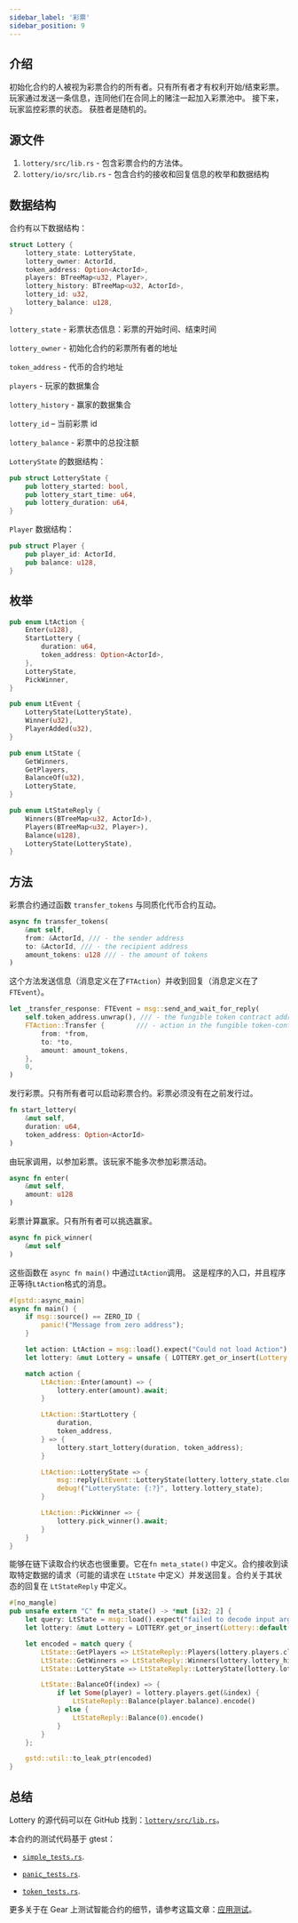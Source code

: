 ```yaml
---
sidebar_label: '彩票'
sidebar_position: 9
---
```


## 介绍

初始化合约的人被视为彩票合约的所有者。只有所有者才有权利开始/结束彩票。
玩家通过发送一条信息，连同他们在合同上的赌注一起加入彩票池中。
接下来，玩家监控彩票的状态。
获胜者是随机的。

## 源文件

1. `lottery/src/lib.rs` - 包含彩票合约的方法体。
2. `lottery/io/src/lib.rs` - 包含合约的接收和回复信息的枚举和数据结构

## 数据结构

合约有以下数据结构：

```rust
struct Lottery {
    lottery_state: LotteryState,
    lottery_owner: ActorId,
    token_address: Option<ActorId>,
    players: BTreeMap<u32, Player>,
    lottery_history: BTreeMap<u32, ActorId>,
    lottery_id: u32,
    lottery_balance: u128,
}
```

`lottery_state` - 彩票状态信息：彩票的开始时间、结束时间

`lottery_owner` - 初始化合约的彩票所有者的地址

`token_address` - 代币的合约地址

`players` - 玩家的数据集合

`lottery_history` - 赢家的数据集合

`lottery_id` – 当前彩票 id

`lottery_balance` - 彩票中的总投注额



`LotteryState` 的数据结构：

```rust
pub struct LotteryState {
    pub lottery_started: bool,
    pub lottery_start_time: u64,
    pub lottery_duration: u64,
}
```

`Player` 数据结构：

```rust
pub struct Player {
    pub player_id: ActorId,
    pub balance: u128,
}
```

## 枚举

```rust
pub enum LtAction {
    Enter(u128),
    StartLottery {
        duration: u64,
        token_address: Option<ActorId>,
    },
    LotteryState,
    PickWinner,
}

pub enum LtEvent {
    LotteryState(LotteryState),
    Winner(u32),
    PlayerAdded(u32),
}

pub enum LtState {
    GetWinners,
    GetPlayers,
    BalanceOf(u32),
    LotteryState,
}

pub enum LtStateReply {
    Winners(BTreeMap<u32, ActorId>),
    Players(BTreeMap<u32, Player>),
    Balance(u128),
    LotteryState(LotteryState),
}
```

## 方法

彩票合约通过函数 `transfer_tokens` 与同质化代币合约互动。

```rust
async fn transfer_tokens(
	&mut self,
	from: &ActorId, /// - the sender address
	to: &ActorId, /// - the recipient address
	amount_tokens: u128 /// - the amount of tokens
)
```

这个方法发送信息（消息定义在了`FTAction`）并收到回复（消息定义在了 `FTEvent`）。

```rust
let _transfer_response: FTEvent = msg::send_and_wait_for_reply(
    self.token_address.unwrap(), /// - the fungible token contract address
    FTAction::Transfer {		/// - action in the fungible token-contract
        from: *from,
        to: *to,
        amount: amount_tokens,
    },
    0,
)
```

发行彩票。只有所有者可以启动彩票合约。彩票必须没有在之前发行过。

```rust
fn start_lottery(
	&mut self,
	duration: u64,
	token_address: Option<ActorId>
)
```

由玩家调用，以参加彩票。该玩家不能多次参加彩票活动。

```rust
async fn enter(
	&mut self,
	amount: u128
)
```

彩票计算赢家。只有所有者可以挑选赢家。

```rust
async fn pick_winner(
	&mut self
)
```

这些函数在 `async fn main()` 中通过`LtAction`调用。
这是程序的入口，并且程序正等待`LtAction`格式的消息。

```rust
#[gstd::async_main]
async fn main() {
    if msg::source() == ZERO_ID {
        panic!("Message from zero address");
    }

    let action: LtAction = msg::load().expect("Could not load Action");
    let lottery: &mut Lottery = unsafe { LOTTERY.get_or_insert(Lottery::default()) };

    match action {
        LtAction::Enter(amount) => {
            lottery.enter(amount).await;
        }

        LtAction::StartLottery {
            duration,
            token_address,
        } => {
            lottery.start_lottery(duration, token_address);
        }

        LtAction::LotteryState => {
            msg::reply(LtEvent::LotteryState(lottery.lottery_state.clone()), 0).unwrap();
            debug!("LotteryState: {:?}", lottery.lottery_state);
        }

        LtAction::PickWinner => {
            lottery.pick_winner().await;
        }
    }
}
```

能够在链下读取合约状态也很重要。它在`fn meta_state()` 中定义。合约接收到读取特定数据的请求（可能的请求在 `LtState` 中定义）并发送回复。合约关于其状态的回复在 `LtStateReply` 中定义。

```rust
#[no_mangle]
pub unsafe extern "C" fn meta_state() -> *mut [i32; 2] {
    let query: LtState = msg::load().expect("failed to decode input argument");
    let lottery: &mut Lottery = LOTTERY.get_or_insert(Lottery::default());

    let encoded = match query {
        LtState::GetPlayers => LtStateReply::Players(lottery.players.clone()).encode(),
        LtState::GetWinners => LtStateReply::Winners(lottery.lottery_history.clone()).encode(),
        LtState::LotteryState => LtStateReply::LotteryState(lottery.lottery_state.clone()).encode(),

        LtState::BalanceOf(index) => {
            if let Some(player) = lottery.players.get(&index) {
                LtStateReply::Balance(player.balance).encode()
            } else {
                LtStateReply::Balance(0).encode()
            }
        }
    };

    gstd::util::to_leak_ptr(encoded)
}
```

## 总结

Lottery 的源代码可以在 GitHub 找到：[`lottery/src/lib.rs`](https://github.com/gear-tech/apps/blob/master/lottery/src/lib.rs)。

本合约的测试代码基于 gtest：

- [`simple_tests.rs`](https://github.com/gear-tech/apps/blob/master/lottery/src/simple_tests.rs).

- [`panic_tests.rs`](https://github.com/gear-tech/apps/blob/master/lottery/src/panic_tests.rs).

- [`token_tests.rs`](https://github.com/gear-tech/apps/blob/master/lottery/src/token_tests.rs).

更多关于在 Gear 上测试智能合约的细节，请参考这篇文章：[应用测试](https://wiki.gear-tech.io/zh-cn/developing-contracts/testing/)。
